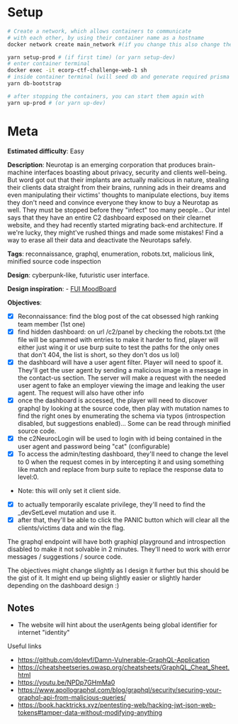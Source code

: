 
# Setup
```bash
# Create a network, which allows containers to communicate
# with each other, by using their container name as a hostname
docker network create main_network #(if you change this also change the name in the Dockerfiles)

yarn setup-prod # (if first time) (or yarn setup-dev)
# enter container terminal
docker exec -it ecorp-ctf-challenge-web-1 sh
# inside container terminal (will seed db and generate required prisma stuff)
yarn db-bootstrap

# after stopping the containers, you can start them again with
yarn up-prod # (or yarn up-dev)
```

# Meta

**Estimated difficulty**: Easy

**Description**: Neurotap is an emerging corporation that produces brain-machine interfaces boasting about privacy, security and clients well-being.
    But word got out that their implants are actually malicious in nature, stealing their clients data straight from their brains, running ads in their dreams and even manipulating their victims' thoughts to manipulate elections, buy items they don't need and convince everyone they know to buy a Neurotap as well. They must be stopped before they "infect" too many people... 
    Our intel says that they have an entire C2 dashboard exposed on their clearnet website, and they had recently started migrating back-end architecture. If we're lucky, they might've rushed things and made some mistakes! Find a way to erase all their data and deactivate the Neurotaps safely.


**Tags**: reconnaissance, graphql, enumeration, robots.txt, malicious link, minified source code inspection

**Design**: cyberpunk-like, futuristic user interface.

**Design inspiration**: 
    - [FUI MoodBoard](https://www.behance.net/collection/203026051/FUI)

**Objectives**:
- [x] Reconnaissance: find the blog post of the cat obsessed high ranking team member (1st one)
- [x] find hidden dashboard: on url /c2/panel by checking the robots.txt (the file will be spammed with entries to make it harder to find, player will either just wing it or use burp suite to test the paths for the only ones that don't 404, the list is short, so they don't dos us lol)
- [x] the dashboard will have a user agent filter. Player will need to spoof it. They'll get the user agent by sending a malicious image in a message in the contact-us section.
  The server will make a request with the needed user agent to fake an employer viewing the image and leaking the user agent.
  The request will also have other info
- [x] once the dashboard is accessed, the player will need to discover graphql by looking at the source code, then play with mutation names to find the right ones by enumerating the schema via typos (introspection disabled, but suggestions enabled)... Some can be read through minified source code.
- [x] the c2NeurocLogin will be used to login with id being contained in the user agent and password being "cat" (configurable)
- [x] To access the admin/testing dashboard, they'll need to change the level to 0 when the request comes in by intercepting it and using something like match and replace from burp suite to replace the response data to level:0.
- Note: this will only set it client side.
- [x] to actually temporarily escalate privilege, they'll need to find the _devSetLevel mutation and use it.
- [x] after that, they'll be able to click the PANIC button which will clear all the clients/victims data and win the flag.

The graphql endpoint will have both graphiql playground and introspection disabled to make it not solvable in 2 minutes. They'll need to work with error messages / suggestions / source code.

The objectives might change slightly as I design it further but this should be the gist of it. It might end up being slightly easier or slightly harder depending on the dashboard design :)

## Notes

- The website will hint about the userAgents being global identifier for internet "identity"

Useful links
- https://github.com/dolevf/Damn-Vulnerable-GraphQL-Application
- https://cheatsheetseries.owasp.org/cheatsheets/GraphQL_Cheat_Sheet.html
- https://youtu.be/NPDp7GHmMa0
- https://www.apollographql.com/blog/graphql/security/securing-your-graphql-api-from-malicious-queries/
- https://book.hacktricks.xyz/pentesting-web/hacking-jwt-json-web-tokens#tamper-data-without-modifying-anything
